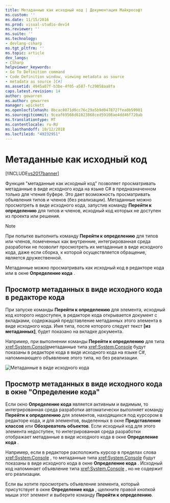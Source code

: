 ```yaml
---
title: Метаданные как исходный код | Документация Майкрософт
ms.custom: ''
ms.date: 11/15/2016
ms.prod: visual-studio-dev14
ms.reviewer: ''
ms.suite: ''
ms.technology:
- devlang-csharp
ms.tgt_pltfrm: ''
ms.topic: article
dev_langs:
- CSharp
helpviewer_keywords:
- Go To Definition command
- Code Definition window, viewing metadata as source
- metadata as source [C#]
ms.assetid: 4945a07f-b3be-4f05-a587-fc29058aa8fa
caps.latest.revision: 14
author: gewarren
ms.author: gewarren
manager: wpickett
ms.openlocfilehash: 8bcac8071d0cc76c29a5b9d0478727fea0b59901
ms.sourcegitcommit: 9ceaf69568d61023868ced59108ae4dd46f720ab
ms.translationtype: MT
ms.contentlocale: ru-RU
ms.lasthandoff: 10/12/2018
ms.locfileid: "49232951"
---
```

# <a name="metadata-as-source"></a>Метаданные как исходный код
[!INCLUDE[vs2017banner](../includes/vs2017banner.md)]

Функция "метаданные как исходный код" позволяет просматривать метаданные в виде исходного кода на языке C# в предназначенном только для чтения буфере. Это дает возможность просматривать объявления типов и членов (без реализации). Метаданные можно просмотреть в виде исходного кода, запустив команду **Перейти к определению** для типов и членов, исходный код которых не доступен из проекта или решения.  
  
> [!NOTE]
>  При попытке выполнить команду **Перейти к определению** для типов или членов, помеченных как внутренние, интегрированная среда разработки не позволит просмотреть их метаданные в виде исходного кода, даже если сборка, к которой осуществляется обращение, является дружественной.  
  
 Метаданные можно просматривать как исходный код в редакторе кода или в окне **Определение кода** .  
  
## <a name="viewing-metadata-as-source-in-the-code-editor"></a>Просмотр метаданных в виде исходного кода в редакторе кода  
 При запуске команды **Перейти к определению** для элемента, исходный код которого недоступен, в редакторе кода открывается документ с вкладками, содержащий представление метаданных этого элемента в виде исходного кода. Имя типа, после которого следует текст **[из метаданных]**, будет показано на вкладке документа.  
  
 Например, при выполнении команды **Перейти к определению** для типа <xref:System.Console>метаданные типа <xref:System.Console> будут показаны в редакторе кода в виде исходного кода на языке C#, напоминающего объявление этого типа, но без реализации.  
  
 ![Метаданные в виде исходного кода](../csharp-ide/media/metadatasource.png "MetadataSource")  
  
## <a name="viewing-metadata-as-source-in-the-code-definition-window"></a>Просмотр метаданных в виде исходного кода в окне "Определение кода"  
 Если окно **Определение кода** является активным и видимым, то интегрированная среда разработки автоматически выполняет команду **Перейти к определению** для элементов, находящихся под курсором в редакторе кода, и для элементов, выделенных в окне **Представление классов** или **Обозреватель объектов**. Если исходный код для этого элемента недоступен, то интегрированная среда разработки отображает метаданные в виде исходного кода в окне **Определение кода** .  
  
 Например, если в редакторе расположить курсор в пределах слова <xref:System.Console> , то метаданные типа <xref:System.Console> будут показаны в виде исходного кода в окне **Определение кода** . Исходный код напоминает объявление типа <xref:System.Console> , но не содержит его реализации.  
  
 Если вы хотите просмотреть объявление элемента, который присутствует в окне **Определение кода** , щелкните правой кнопкой мыши этот элемент и выберите команду **Перейти к определению**.